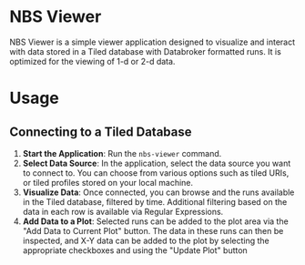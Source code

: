 # NBS Viewer

NBS Viewer is a simple viewer application designed to visualize and interact with data stored in a Tiled database with Databroker formatted runs. It is optimized for the viewing of 1-d or 2-d data.

# Usage

## Connecting to a Tiled Database

1. **Start the Application**: Run the `nbs-viewer` command.
2. **Select Data Source**: In the application, select the data source you want to connect to. You can choose from various options such as tiled URIs, or tiled profiles stored on your local machine.
3. **Visualize Data**: Once connected, you can browse and the runs available in the Tiled database, filtered by time. Additional filtering based on the data in each row is available via Regular Expressions.
4. **Add Data to a Plot**: Selected runs can be added to the plot area via the "Add Data to Current Plot" button. The data in these runs can then be inspected, and X-Y data can be added to the plot by selecting the appropriate checkboxes and using the "Update Plot" button
